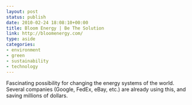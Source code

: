 ```yaml
---
layout: post
status: publish
date: 2010-02-24 18:08:10+00:00
title: Bloom Energy | Be The Solution
link: http://bloomenergy.com/
type: aside
categories:
- environment
- green
- sustainability
- technology
---
```


Fascinating possibility for changing the energy systems of the world. Several companies (Google, FedEx, eBay, etc.) are already using this, and saving millions of dollars.
